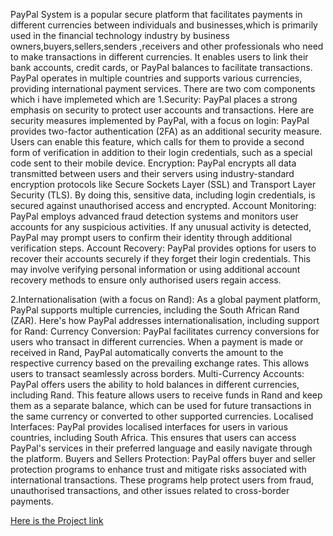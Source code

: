 
PayPal System is a popular secure platform that facilitates payments in different currencies between individuals and businesses,which is primarily used in the financial technology industry by business owners,buyers,sellers,senders
,receivers and other professionals who need to make transactions in different currencies. It enables users to link their bank accounts, credit cards, or PayPal balances to facilitate transactions. PayPal operates in multiple
countries and supports various currencies, providing international payment services.
There are two com components which i have implemeted which are 
1.Security:
PayPal places a strong emphasis on security to protect user accounts and transactions. Here are security measures implemented by PayPal, with a focus on login:
PayPal provides two-factor authentication (2FA) as an additional security measure. Users can enable this feature, which calls for them to provide a second form of verification in addition to their login credentials, such as a special code sent to their mobile device.
Encryption: PayPal encrypts all data transmitted between users and their servers using industry-standard encryption protocols like Secure Sockets Layer (SSL) and Transport Layer Security (TLS). By doing this, sensitive data, including login credentials, is secured against unauthorised access and encrypted.
Account Monitoring: PayPal employs advanced fraud detection systems and monitors user accounts for any suspicious activities. If any unusual activity is detected, PayPal may prompt users to confirm their identity through additional verification steps.
Account Recovery: PayPal provides options for users to recover their accounts securely if they forget their login credentials. This may involve verifying personal information or using additional account recovery methods to ensure only authorised users regain access.


2.Internationalisation (with a focus on Rand):
As a global payment platform, PayPal supports multiple currencies, including the South African Rand (ZAR). Here's how PayPal addresses internationalisation, including support for Rand:
Currency Conversion: PayPal facilitates currency conversions for users who transact in different currencies. When a payment is made or received in Rand, PayPal automatically converts the amount to the respective currency based on the prevailing exchange rates. This allows users to transact seamlessly across borders.
Multi-Currency Accounts: PayPal offers users the ability to hold balances in different currencies, including Rand. This feature allows users to receive funds in Rand and keep them as a separate balance, which can be used for future transactions in the same currency or converted to other supported currencies.
Localised Interfaces: PayPal provides localised interfaces for users in various countries, including South Africa. This ensures that users can access PayPal's services in their preferred language and easily navigate through the platform.
Buyers and Sellers Protection: PayPal offers buyer and seller protection programs to enhance trust and mitigate risks associated with international transactions. These programs help protect users from fraud, unauthorised transactions, and other issues related to cross-border payments.

[Here is the Project link](https://mulweliapp.vercel.app/signin)
